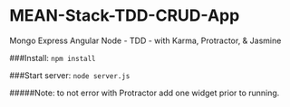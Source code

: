 # MEAN-Stack-TDD-CRUD-App
Mongo Express Angular Node - TDD - with Karma, Protractor, & Jasmine

###Install:
  `npm install`

###Start server: 
  `node server.js`

#####Note: 
  to not error with Protractor add one widget prior to running.
